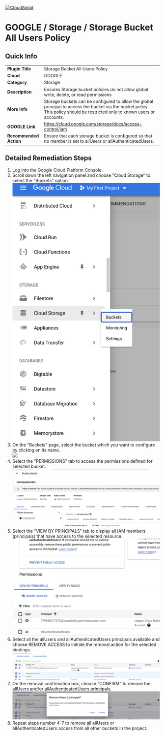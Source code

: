 [![CloudSploit](https://cloudsploit.com/img/logo-new-big-text-100.png "CloudSploit")](https://cloudsploit.com)

# GOOGLE / Storage / Storage Bucket All Users Policy

## Quick Info

| | |
|-|-|
| **Plugin Title** | Storage Bucket All Users Policy |
| **Cloud** | GOOGLE |
| **Category** | Storage |
| **Description** | Ensures Storage bucket policies do not allow global write, delete, or read permissions |
| **More Info** | Storage buckets can be configured to allow the global principal to access the bucket via the bucket policy. This policy should be restricted only to known users or accounts. |
| **GOOGLE Link** | https://cloud.google.com/storage/docs/access-control/iam |
| **Recommended Action** | Ensure that each storage bucket is configured so that no member is set to allUsers or allAuthenticatedUsers. |

## Detailed Remediation Steps
1. Log into the Google Cloud Platform Console.
2. Scroll down the left navigation panel and choose "Cloud Storage" to select the "Buckets" option. </br> <img src="/resources/google/storage/storage-bucket-all-users-policy/step2.png">
3. On the "Buckets" page, select the bucket which you want to configure by clicking on its name.</br> <img src="/resources/google/storage/bstorage-bucket-all-users-policy/step3.png"/>
4. Select the "PERMISSIONS" tab to access the permissions defined for selected bucket.</br> <img src="/resources/google/storage/storage-bucket-all-users-policy/step4.png"/>
5. Select the "VIEW BY PRINCIPALS" tab to display all IAM members (principals) that have access to the selected resource. </br> <img src="/resources/google/storage/storage-bucket-all-users-policy/step5.png"/>
6. Select all the allUsers and allAuthenticatedUsers principals available and choose REMOVE ACCESS to initiate the removal action for the selected bindings.</br><img src="/resources/google/storage/storage-bucket-all-users-policy/step6.png"/>
7. On the removal confirmation box, choose "CONFIRM" to remove the allUsers and/or allAuthenticatedUsers principals.</br> <img src="/resources/google/storage/storage-bucket-all-users-policy/step7.png"/>
8. Repeat steps number 4-7 to remove all allUsers or allAuthenticatedUsers access from all other buckets in the project.</br>

